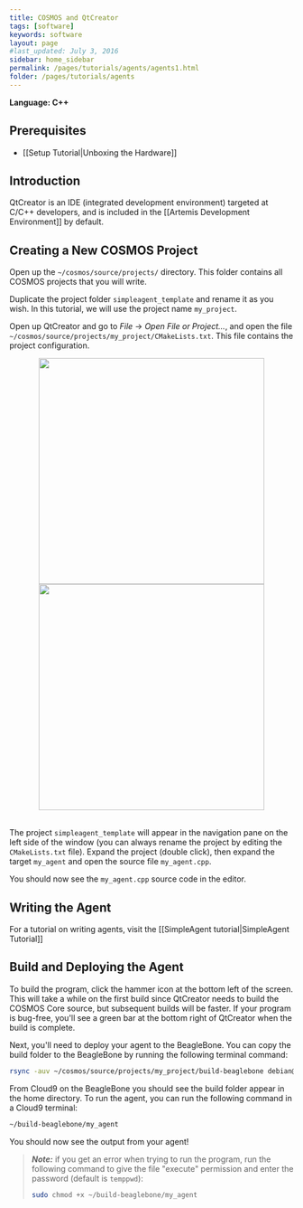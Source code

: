 ```yaml
---
title: COSMOS and QtCreator
tags: [software]
keywords: software
layout: page
#last_updated: July 3, 2016
sidebar: home_sidebar
permalink: /pages/tutorials/agents/agents1.html
folder: /pages/tutorials/agents
---
```


**Language: C++**

## Prerequisites
* [[Setup Tutorial|Unboxing the Hardware]]

## Introduction
QtCreator is an IDE (integrated development environment) targeted at C/C++ developers, and is included in the [[Artemis Development Environment]] by default.


## Creating a New COSMOS Project
Open up the `~/cosmos/source/projects/` directory. This folder contains all COSMOS projects that you will write.

Duplicate the project folder `simpleagent_template` and rename it as you wish. In this tutorial, we will use the project name `my_project`.

Open up QtCreator and go to _File_ -> _Open File or Project..._, and open the file `~/cosmos/source/projects/my_project/CMakeLists.txt`. This file contains the project configuration.

<div align="center">
<img src="https://github.com/mtmk-ee/artemis-cubesat-kit/wiki/resources/tutorials/qtcreator/open_project_menu.png" width=400></img>
<img src="https://github.com/mtmk-ee/artemis-cubesat-kit/wiki/resources/tutorials/qtcreator/open_project_window.png" width=400></img>
</div><br>

The project `simpleagent_template` will appear in the navigation pane on the left side of the window (you can always rename the project by editing the `CMakeLists.txt` file). Expand the project (double click), then expand the target `my_agent` and open the source file `my_agent.cpp`.

You should now see the `my_agent.cpp` source code in the editor.

## Writing the Agent
For a tutorial on writing agents, visit the [[SimpleAgent tutorial|SimpleAgent Tutorial]]

## Build and Deploying the Agent
To build the program, click the hammer icon at the bottom left of the screen. This will take a while on the first build since QtCreator needs to build the COSMOS Core source, but subsequent builds will be faster. If your program is bug-free, you'll see a green bar at the bottom right of QtCreator when the build is complete.

Next, you'll need to deploy your agent to the BeagleBone. You can copy the build folder to the BeagleBone by running the following terminal command:

```bash
rsync -auv ~/cosmos/source/projects/my_project/build-beaglebone debian@beaglebone.local:/home/debian
```

From Cloud9 on the BeagleBone you should see the build folder appear in the home directory. To run the agent, you can run the following command in a Cloud9 terminal:

```bash
~/build-beaglebone/my_agent
```

You should now see the output from your agent!

> **_Note:_** if you get an error when trying to run the program, run the following command to give the file "execute" permission and enter the password (default is `temppwd`):
> ```bash
> sudo chmod +x ~/build-beaglebone/my_agent
> ```

